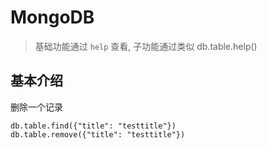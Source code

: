 MongoDB
=======

> 基础功能通过 `help` 查看, 子功能通过类似 db.table.help()

基本介绍
--------

删除一个记录
```
db.table.find({"title": "testtitle"})
db.table.remove({"title": "testtitle"})
```
